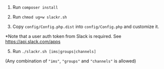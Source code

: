 1. Run `composer install`

3. Run `chmod ug+w slackr.sh`

4. Copy `config/Config.php.dist` into `config/Config.php` and customize it.

*Note that a user auth token from Slack is required. See https://api.slack.com/apps

5. Run `./slackr.sh [ims|groups|channels]`

(Any combination of `"ims"`, `"groups"` and `"channels"` is allowed)

